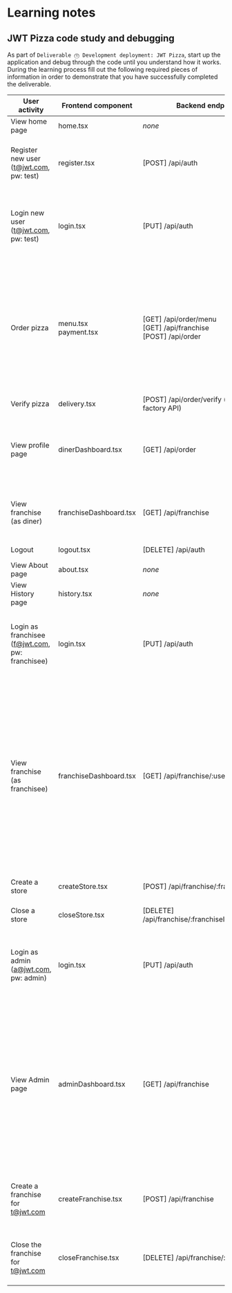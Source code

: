 # Learning notes

## JWT Pizza code study and debugging

As part of `Deliverable ⓵ Development deployment: JWT Pizza`, start up the application and debug through the code until you understand how it works. During the learning process fill out the following required pieces of information in order to demonstrate that you have successfully completed the deliverable.

| User activity                                       | Frontend component | Backend endpoints | Database SQL |
| --------------------------------------------------- | ------------------ | ----------------- | ------------ |
| View home page                                      | home.tsx           | _none_            | _none_       |
| Register new user<br/>(t@jwt.com, pw: test)         | register.tsx       | [POST] /api/auth  | INSERT INTO user (name, email, password) VALUES (?, ?, ?)<br/>INSERT INTO userRole (userId, role, objectId) VALUES (?, ?, ?) |
| Login new user<br/>(t@jwt.com, pw: test)            | login.tsx          | [PUT] /api/auth   | SELECT * FROM user WHERE email=?<br/>SELECT * FROM userRole WHERE userId=?<br/>INSERT INTO auth (token, userId) VALUES (?, ?) ON DUPLICATE KEY UPDATE token=token |
| Order pizza                                         | menu.tsx<br/>payment.tsx | [GET] /api/order/menu<br/>[GET] /api/franchise<br/>[POST] /api/order | SELECT * FROM menu<br/>SELECT id, name FROM franchise WHERE name LIKE ? LIMIT ? OFFSET ?<br/>SELECT id, name FROM store WHERE franchiseId=?<br/>INSERT INTO dinerOrder (dinerId, franchiseId, storeId, date) VALUES (?, ?, ?, now())<br/>INSERT INTO orderItem (orderId, menuId, description, price) VALUES (?, ?, ?, ?) |
| Verify pizza                                        | delivery.tsx       | [POST] /api/order/verify (external factory API) | _none_ |
| View profile page                                   | dinerDashboard.tsx | [GET] /api/order  | SELECT id, franchiseId, storeId, date FROM dinerOrder WHERE dinerId=? LIMIT ?,?<br/>SELECT id, menuId, description, price FROM orderItem WHERE orderId=? |
| View franchise<br/>(as diner)                       | franchiseDashboard.tsx | [GET] /api/franchise | SELECT id, name FROM franchise WHERE name LIKE ? LIMIT ? OFFSET ?<br/>SELECT id, name FROM store WHERE franchiseId=? |
| Logout                                              | logout.tsx         | [DELETE] /api/auth | DELETE FROM auth WHERE token=? |
| View About page                                     | about.tsx          |  _none_            |  _none_       |
| View History page                                   | history.tsx        | _none_            | _none_       |
| Login as franchisee<br/>(f@jwt.com, pw: franchisee) | login.tsx          | [PUT] /api/auth   | SELECT * FROM user WHERE email=?<br/>SELECT * FROM userRole WHERE userId=?<br/>INSERT INTO auth (token, userId) VALUES (?, ?) ON DUPLICATE KEY UPDATE token=token |
| View franchise<br/>(as franchisee)                  | franchiseDashboard.tsx | [GET] /api/franchise/:userId | SELECT objectId FROM userRole WHERE role='franchisee' AND userId=?<br/>SELECT id, name FROM franchise WHERE id in (?)<br/>SELECT u.id, u.name, u.email FROM userRole AS ur JOIN user AS u ON u.id=ur.userId WHERE ur.objectId=? AND ur.role='franchisee'<br/>SELECT s.id, s.name, COALESCE(SUM(oi.price), 0) AS totalRevenue FROM dinerOrder AS do JOIN orderItem AS oi ON do.id=oi.orderId RIGHT JOIN store AS s ON s.id=do.storeId WHERE s.franchiseId=? GROUP BY s.id |
| Create a store                                      | createStore.tsx    | [POST] /api/franchise/:franchiseId/store | INSERT INTO store (franchiseId, name) VALUES (?, ?) |
| Close a store                                       | closeStore.tsx     | [DELETE] /api/franchise/:franchiseId/store/:storeId | DELETE FROM store WHERE franchiseId=? AND id=? |
| Login as admin<br/>(a@jwt.com, pw: admin)           | login.tsx          | [PUT] /api/auth   | SELECT * FROM user WHERE email=?<br/>SELECT * FROM userRole WHERE userId=?<br/>INSERT INTO auth (token, userId) VALUES (?, ?) ON DUPLICATE KEY UPDATE token=token |
| View Admin page                                     | adminDashboard.tsx | [GET] /api/franchise | SELECT id, name FROM franchise WHERE name LIKE ? LIMIT ? OFFSET ?<br/>SELECT u.id, u.name, u.email FROM userRole AS ur JOIN user AS u ON u.id=ur.userId WHERE ur.objectId=? AND ur.role='franchisee'<br/>SELECT s.id, s.name, COALESCE(SUM(oi.price), 0) AS totalRevenue FROM dinerOrder AS do JOIN orderItem AS oi ON do.id=oi.orderId RIGHT JOIN store AS s ON s.id=do.storeId WHERE s.franchiseId=? GROUP BY s.id |
| Create a franchise for t@jwt.com                    | createFranchise.tsx | [POST] /api/franchise | SELECT id, name FROM user WHERE email=?<br/>INSERT INTO franchise (name) VALUES (?)<br/>INSERT INTO userRole (userId, role, objectId) VALUES (?, ?, ?) |
| Close the franchise for t@jwt.com                   | closeFranchise.tsx | [DELETE] /api/franchise/:franchiseId | DELETE FROM store WHERE franchiseId=?<br/>DELETE FROM userRole WHERE objectId=?<br/>DELETE FROM franchise WHERE id=? |

